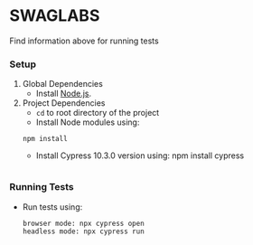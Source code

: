 # SWAGLABS

Find information above for running tests

### Setup

1. Global Dependencies
   - Install [Node.js](https://nodejs.org/en/).
2. Project Dependencies
   - `cd` to root directory of the project
   - Install Node modules using:
   ```
   npm install
   ```
   - Install Cypress 10.3.0 version using:
     npm install cypress
   ```

   ```

### Running Tests

- Run tests using:
  ```
  browser mode: npx cypress open
  headless mode: npx cypress run
  ```
